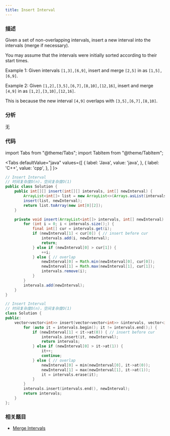 ```yaml
---
title: Insert Interval
---
```


### 描述

Given a set of non-overlapping intervals, insert a new interval into the intervals (merge if necessary).

You may assume that the intervals were initially sorted according to their start times.

Example 1:
Given intervals `[1,3],[6,9]`, insert and merge `[2,5]` in as `[1,5],[6,9]`.

Example 2:
Given `[1,2],[3,5],[6,7],[8,10],[12,16]`, insert and merge `[4,9]` in as `[1,2],[3,10],[12,16]`.

This is because the new interval `[4,9]` overlaps with `[3,5],[6,7],[8,10]`.

### 分析

无

### 代码

import Tabs from "@theme/Tabs";
import TabItem from "@theme/TabItem";

<Tabs
defaultValue="java"
values={[
{ label: 'Java', value: 'java', },
{ label: 'C++', value: 'cpp', },
]
}>
<TabItem value="java">

```java
// Insert Interval
// 时间复杂度O(n)，空间复杂度O(1)
public class Solution {
    public int[][] insert(int[][] intervals, int[] newInterval) {
        ArrayList<int[]> list = new ArrayList<>(Arrays.asList(intervals));
        insert(list, newInterval);
        return list.toArray(new int[0][2]);
    }

    private void insert(ArrayList<int[]> intervals, int[] newInterval) {
        for (int i = 0; i < intervals.size();) {
            final int[] cur = intervals.get(i);
            if (newInterval[1] < cur[0]) { // insert before cur
                intervals.add(i, newInterval);
                return;
            } else if (newInterval[0] > cur[1]) {
                ++i;
            } else { // overlap
                newInterval[0] = Math.min(newInterval[0], cur[0]);
                newInterval[1] = Math.max(newInterval[1], cur[1]);
                intervals.remove(i);
            }
        }
        intervals.add(newInterval);
    }
}
```

</TabItem>
<TabItem value="cpp">

```cpp
// Insert Interval
// 时间复杂度O(n)，空间复杂度O(1)
class Solution {
public:
    vector<vector<int>> insert(vector<vector<int>> &intervals, vector<int> &newInterval) {
        for (auto it = intervals.begin(); it != intervals.end();) {
            if (newInterval[1] < it->at(0)) { // insert before cur
                intervals.insert(it, newInterval);
                return intervals;
            } else if (newInterval[0] > it->at(1)) {
                it++;
                continue;
            } else { // overlap
                newInterval[0] = min(newInterval[0], it->at(0));
                newInterval[1] = max(newInterval[1], it->at(1));
                it = intervals.erase(it);
            }
        }
        intervals.insert(intervals.end(), newInterval);
        return intervals;
    }
};
```

</TabItem>
</Tabs>

### 相关题目

- [Merge Intervals](merge-intervals.md)
